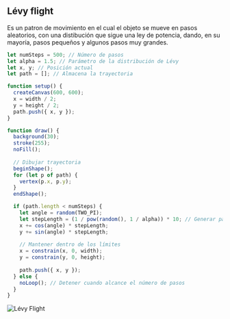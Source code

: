 ## Lévy flight

Es un patron de movimiento en el cual el objeto se mueve en pasos aleatorios, con una distibución 
que sigue una ley de potencia, dando, en su mayoría, pasos pequeños y algunos pasos muy grandes. 

```javascript
let numSteps = 500; // Número de pasos
let alpha = 1.5; // Parámetro de la distribución de Lévy
let x, y; // Posición actual
let path = []; // Almacena la trayectoria

function setup() {
  createCanvas(600, 600);
  x = width / 2;
  y = height / 2;
  path.push({ x, y });
}

function draw() {
  background(30);
  stroke(255);
  noFill();
  
  // Dibujar trayectoria
  beginShape();
  for (let p of path) {
    vertex(p.x, p.y);
  }
  endShape();

  if (path.length < numSteps) {
    let angle = random(TWO_PI);
    let stepLength = (1 / pow(random(), 1 / alpha)) * 10; // Generar paso Lévy
    x += cos(angle) * stepLength;
    y += sin(angle) * stepLength;
    
    // Mantener dentro de los límites
    x = constrain(x, 0, width);
    y = constrain(y, 0, height);
    
    path.push({ x, y });
  } else {
    noLoop(); // Detener cuando alcance el número de pasos
  }
}

```

![Lévy Flight](/src/assets/lévyflight.png)
